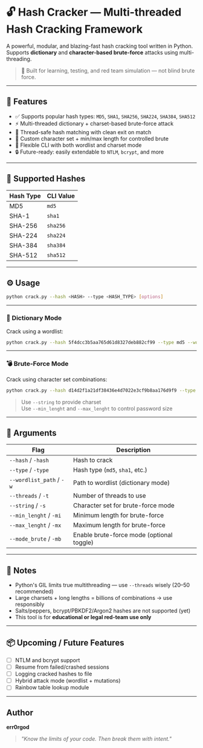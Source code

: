 # 🔓 Hash Cracker — Multi-threaded Hash Cracking Framework

A powerful, modular, and blazing-fast hash cracking tool written in Python.  
Supports **dictionary** and **character-based brute-force** attacks using multi-threading.

> 🧠 Built for learning, testing, and red team simulation — not blind brute force.

---

## 🚀 Features

- ✅ Supports popular hash types: `MD5`, `SHA1`, `SHA256`, `SHA224`, `SHA384`, `SHA512`
- ⚡ Multi-threaded dictionary + charset-based brute-force attack
- 🔐 Thread-safe hash matching with clean exit on match
- 🧠 Custom character set + min/max length for controlled brute
- 🧰 Flexible CLI with both wordlist and charset mode
- 🔒 Future-ready: easily extendable to `NTLM`, `bcrypt`, and more

---

## 🧪 Supported Hashes

| Hash Type | CLI Value |
|-----------|-----------|
| MD5       | `md5`     |
| SHA-1     | `sha1`    |
| SHA-256   | `sha256`  |
| SHA-224   | `sha224`  |
| SHA-384   | `sha384`  |
| SHA-512   | `sha512`  |

---

## ⚙️ Usage

```bash
python crack.py --hash <HASH> --type <HASH_TYPE> [options]
```

---

### 📖 Dictionary Mode

Crack using a wordlist:

```bash
python crack.py --hash 5f4dcc3b5aa765d61d8327deb882cf99 --type md5 --wordlist_path rockyou.txt --threads 30
```

---

### 💣 Brute-Force Mode

Crack using character set combinations:

```bash
python crack.py --hash d14d2f1a21df38436e4d7022e3cf9b8aa176d9f9 --type sha1 --string 1234567890qwerty --min_lenght 4 --max_lenght 6
```

> Use `--string` to provide charset  
> Use `--min_lenght` and `--max_lenght` to control password size

---

## 🧩 Arguments

| Flag                     | Description                                  |
|--------------------------|----------------------------------------------|
| `--hash` / `-hash`       | Hash to crack                                |
| `--type` / `-type`       | Hash type (`md5`, `sha1`, etc.)              |
| `--wordlist_path` / `-w` | Path to wordlist (dictionary mode)           |
| `--threads` / `-t`       | Number of threads to use                     |
| `--string` / `-s`        | Character set for brute-force mode           |
| `--min_lenght` / `-mi`   | Minimum length for brute-force               |
| `--max_lenght` / `-mx`   | Maximum length for brute-force               |
| `--mode_brute` / `-mb`   | Enable brute-force mode (optional toggle)    |

---

## 🧠 Notes

- Python's GIL limits true multithreading — use `--threads` wisely (20–50 recommended)
- Large charsets + long lengths = billions of combinations → use responsibly
- Salts/peppers, bcrypt/PBKDF2/Argon2 hashes are not supported (yet)
- This tool is for **educational or legal red-team use only**

---

## 📦 Upcoming / Future Features

- [ ] NTLM and bcrypt support
- [ ] Resume from failed/crashed sessions
- [ ] Logging cracked hashes to file
- [ ] Hybrid attack mode (wordlist + mutations)
- [ ] Rainbow table lookup module

---

##  Author

**err0rgod**  

> _"Know the limits of your code. Then break them with intent."_

